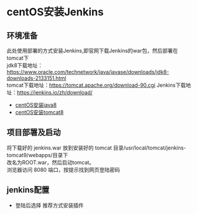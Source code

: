 # centOS安装Jenkins

## 环境准备
此处使用部署的方式安装Jenkins,即官网下载Jenkins的war包，然后部署在tomcat下       
jdk8下载地址：https://www.oracle.com/technetwork/java/javase/downloads/jdk8-downloads-2133151.html     
tomcat下载地址：https://tomcat.apache.org/download-90.cgi
Jenkins下载地址：https://jenkins.io/zh/download/

- [centOS安装java8](运维/jdk/README.md)
- [centOS安装tomcat8](运维/tomcat/README.md)

## 项目部署及启动
将下载好的 jenkins.war 放到安装好的 tomcat 目录/usr/local/tomcat/jenkins-tomcat9/webapps/目录下         
改名为ROOT.war，然后启动tomcat。         
浏览器访问 8080 端口，按提示找到网页登陆密码       

## jenkins配置
- 登陆后选择 推荐方式安装插件